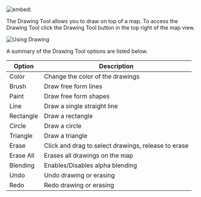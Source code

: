 ![embed:](https://www.youtube.com/embed/2e07DtB-Xrc)

The Drawing Tool allows you to draw on top of a map. To access the Drawing Tool click the Drawing Tool button in the top right of the map view.

![Using Drawing](usingDrawing)

A summary of the Drawing Tool options are listed below.

| Option    | Description                                         |
| --------- | --------------------------------------------------- |
| Color     | Change the color of the drawings                    |
| Brush     | Draw free form lines                                |
| Paint     | Draw free form shapes                               |
| Line      | Draw a single straight line                         |
| Rectangle | Draw a rectangle                                    |
| Circle    | Draw a circle                                       |
| Triangle  | Draw a triangle                                     |
| Erase     | Click and drag to select drawings, release to erase |
| Erase All | Erases all drawings on the map                      |
| Blending  | Enables/Disables alpha blending                     |
| Undo      | Undo drawing or erasing                             |
| Redo      | Redo drawing or erasing                             |
